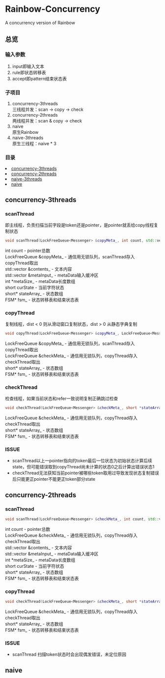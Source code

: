 # Rainbow-Concurrency
A concurrency version of Rainbow
## 总览
### 输入参数  
1. input即输入文本  
2. rule即状态转移表  
3. accept即pattern结束状态表  
### 子项目
1. concurrency-3threads  
三线程并发：scan -> copy -> check
2. concurrency-2threads  
两线程并发：scan & copy -> check
3. naive  
原生Rainbow
4. naive-3threads  
原生三线程：naive * 3  
### 目录
<li><a href="#concurrency-3threads">concurrency-3threads</a> </li>
<li><a href="#concurrency-2threads">concurrency-2threads</a> </li>
<li><a href="#naive-3threads">naive-3threads</a> </li>
<li><a href="#naive">naive</a> </li>

## <h2 id = "concurrency-3threads">concurrency-3threads</h2>
### scanThread
即主线程，负责扫描当前字段是token还是pointer，是pointer就丢给copy线程复制状态  
```cpp
void scanThread(LockFreeQueue<Messenger> &copyMeta_, int count, std::vector<MemBuf> &contents_, std::vector<MemBuf> &metaInput_, int *metaSize_, short curState, short *stateArray_, FSM* fsm_);
```
int count - pointer总数  
LockFreeQueue<Messenger> &copyMeta_ - 通信用无锁队列，scanThread存入 copyThread取出  
std::vector<MemBuf> &contents_ - 文本内容  
std::vector<MemBuf> &metaInput_ - metaData输入缓冲区      
int &#42;metaSize_ - metaData长度数组  
short curState - 当前字符状态  
short&#42; stateArray_ - 状态数组  
FSM&#42; fsm_ - 状态转移表和结束状态表
### copyThread
复制线程，dist < 0 则从滑动窗口复制状态，dist > 0 从静态字典复制
```cpp
void copyThread(LockFreeQueue<Messenger> &copyMeta_, LockFreeQueue<Messenger> &checkMeta_, short *stateArray_, FSM* fsm_);
``` 
LockFreeQueue<Messenger> &copyMeta_ - 通信用无锁队列，scanThread存入 copyThread取出  
LockFreeQueue<Messenger> &checkMeta_ - 通信用无锁队列，copyThread存入 checkThread取出  
short&#42; stateArray_ - 状态数组  
FSM&#42; fsm_ - 状态转移表和结束状态表
### checkThread
检查线程，如果当前状态和refer一致说明复制正确跳过检查
```cpp
void checkThread(LockFreeQueue<Messenger> &checkMeta_, short *stateArray_, FSM* fsm_);
``` 
LockFreeQueue<Messenger> &checkMeta_ - 通信用无锁队列，copyThread存入 checkThread取出  
short&#42; stateArray_ - 状态数组  
FSM&#42; fsm_ - 状态转移表和结束状态表
### ISSUE
- scanThread以上一pointer指向的token最后一位状态为初始状态计算后续state，但可能错误取到copyThread尚未计算的状态0之后计算出错误状态1  
- checkThread无法获知当前pointer被哪些token取用过导致发现状态复制错误后只能更正pointer不能更正token部分state
## <h2 id = "concurrency-2threads">concurrency-2threads</h2>
### scanThread
```cpp
void scanThread(LockFreeQueue<Messenger> &checkMeta_, int count, std::vector<MemBuf> &contents_, std::vector<MemBuf> &metaInput_, int *metaSize_, short curState, short *stateArray_, FSM* fsm_);
```
int count - pointer总数  
LockFreeQueue<Messenger> &checkMeta_ - 通信用无锁队列，copyThread存入 checkThread取出    
std::vector<MemBuf> &contents_ - 文本内容  
std::vector<MemBuf> &metaInput_ - metaData输入缓冲区  
int &#42;metaSize_ - metaData长度数组  
short curState - 当前字符状态  
short&#42; stateArray_ - 状态数组  
FSM&#42; fsm_ - 状态转移表和结束状态表
### copyThread
```cpp
void checkThread(LockFreeQueue<Messenger> &checkMeta_, short *stateArray_, FSM* fsm_);
```
LockFreeQueue<Messenger> &checkMeta_ - 通信用无锁队列，copyThread存入 checkThread取出  
short&#42; stateArray_ - 状态数组  
FSM&#42; fsm_ - 状态转移表和结束状态表
### ISSUE
- scanThread 扫描token状态时会出现偶发错误，未定位原因
## <h2 id = "naive">naive</h2>